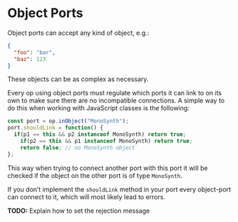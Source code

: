 # Object Ports

Object ports can accept any kind of object, e.g.:

```json
{
  "foo": "bar",
  "baz": 123
}
```

These objects can be as complex as necessary.

Every op using object ports must regulate which ports it can link to on its own to make sure there are no incompatible connections. A simple way to do this when working with JavaScript classes is the following:

```javascript
const port = op.inObject("MonoSynth");
port.shouldLink = function() {
  if(p1 == this && p2 instanceof MonoSynth) return true;
    if(p2 == this && p1 instanceof MonoSynth) return true;
    return false; // no MonoSynth object
};
```

This way when trying to connect another port with this port it will be checked if the object on the other port is of type `MonoSynth`.

If you don’t implement the `shouldLink` method in your port every object-port can connect to it, which will most likely lead to errors.

**TODO:** Explain how to set the rejection message

